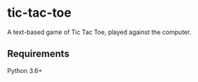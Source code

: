 # tic-tac-toe
A text-based game of Tic Tac Toe, played against the computer.

## Requirements
Python 3.6+